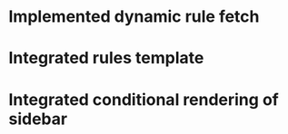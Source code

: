# Implemented dynamic rule fetch

# Integrated rules template
# Integrated conditional rendering of sidebar 


